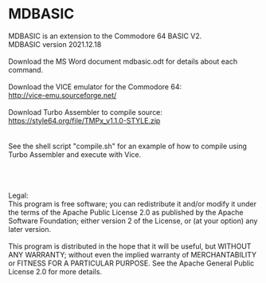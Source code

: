 # MDBASIC
MDBASIC is an extension to the Commodore 64 BASIC V2.<br>
MDBASIC version 2021.12.18<br>
<br>
Download the MS Word document mdbasic.odt for details about each command.<br>
<br>
Download the VICE emulator for the Commodore 64:<br>
http://vice-emu.sourceforge.net/<br>
<br>
Download Turbo Assembler to compile source:<br>
https://style64.org/file/TMPx_v1.1.0-STYLE.zip<br>
<br>
<br>
See the shell script "compile.sh" for an example of how to compile using Turbo Assembler and execute with Vice.
<br>
<br>
<br>
<br>
<div>Legal:</div>
<div>
This program is free software; you can redistribute it and/or
modify it under the terms of the Apache Public License 2.0 as
published by the Apache Software Foundation; either version 2
of the License, or (at your option) any later version.<br>
<br>
This program is distributed in the hope that it will be useful,
but WITHOUT ANY WARRANTY; without even the implied warranty of
MERCHANTABILITY or FITNESS FOR A PARTICULAR PURPOSE.  See the
Apache General Public License 2.0 for more details.
</div>
